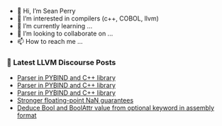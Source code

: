 - 👋 Hi, I’m Sean Perry
- 👀 I’m interested in compilers (c++, COBOL, llvm)
- 🌱 I’m currently learning ...
- 💞️ I’m looking to collaborate on ...
- 📫 How to reach me ...

<!---
s66perry/s66perry is a ✨ special ✨ repository because its `README.md` (this file) appears on your GitHub profile.
You can click the Preview link to take a look at your changes.
--->
### 📕 Latest LLVM Discourse Posts

<!-- DISCOURSE-LLVM:START -->
- [Parser in PYBIND and C++ library](https://discourse.llvm.org/t/parser-in-pybind-and-c-library/72201#post_4)
- [Parser in PYBIND and C++ library](https://discourse.llvm.org/t/parser-in-pybind-and-c-library/72201#post_3)
- [Parser in PYBIND and C++ library](https://discourse.llvm.org/t/parser-in-pybind-and-c-library/72201#post_2)
- [Stronger floating-point NaN guarantees](https://discourse.llvm.org/t/stronger-floating-point-nan-guarantees/72165#post_17)
- [Deduce Bool and BoolAttr value from optional keyword in assembly format](https://discourse.llvm.org/t/deduce-bool-and-boolattr-value-from-optional-keyword-in-assembly-format/72152#post_10)
<!-- DISCOURSE-LLVM:END -->
